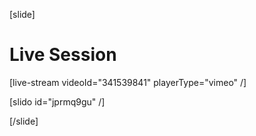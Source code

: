 [slide]
# Live Session

[live-stream videoId="341539841" playerType="vimeo" /]

[slido id="jprmq9gu" /]

[/slide]